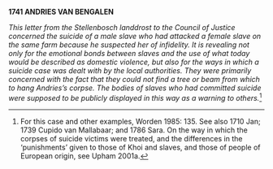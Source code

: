 **1741 ANDRIES VAN BENGALEN**

*This letter from the Stellenbosch landdrost to the Council of Justice
concerned the suicide of a male slave who had attacked a female slave on
the same farm because he suspected her of infidelity. It is revealing
not only for the emotional bonds between slaves and the use of what
today would be described as domestic violence, but also for the ways in
which a suicide case was dealt with by the local authorities. They were
primarily concerned with the fact that they could not find a tree or
beam from which to hang Andries’s corpse. The bodies of slaves who had
committed suicide were supposed to be publicly displayed in this way as
a warning to others.*[^1]

[^1]: For this case and other examples, Worden 1985: 135. See also 1710
    Jan; 1739 Cupido van Mallabaar; and 1786 Sara. On the way in which
    the corpses of suicide victims were treated, and the differences in
    the ‘punishments’ given to those of Khoi and slaves, and those of
    people of European origin, see Upham 2001a.
